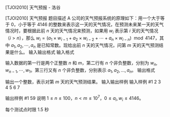 



[TJOI2010] 天气预报 - 洛谷














[TJOI2010] 天气预报
题目描述
A 公司的天气预报系统的原理如下：用一个大于等于 $0$，小于等于 $4146$ 的整数来表示这一天的天气情况，在预测未来某一天的天气情况时，要根据此前 $n$ 天的天气情况来预测，如果用 $w_i$ 表示第 $i$ 天的天气情况（$i>n$），那么 $w_i=(a_1\times w_{i-1}+a_2\times w_{i-2}+\cdots+a_{n}\times w_{i-n})\mod4147$，其中 $a_1,a_2,\cdots ,a_n$ 是已知常数。现给出前 $n$ 天的天气情况，问第 $m$ 天的天气预测结果是什么。
输入输出格式
输入格式

输入数据的第一行是两个正整数 $n$ 和 $m$，第二行有 $n$ 个非负整数，分别为 $w_n,w_{n-1},\cdots,w_1$。第三行又有 $n$ 个非负整数，分别表示 $a_1,a_2,\ldots,a_n$。
输出格式

输出一个整数，表示对第 $m$ 天的天气预测结果。
输入输出样例
输入样例 #1
2 3
4 5
6 7

输出样例 #1
59
说明
$1\le n\le 100$，$n<m\le10^7$，$0\le a_i,w_i\le 4146$。

每个测试点时限 1.5 秒






